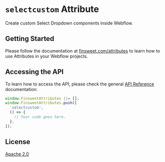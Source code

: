# `selectcustom` Attribute

Create custom Select Dropdown components inside Webflow.

## Getting Started

Please follow the documentation at [finsweet.com/attributes](https://www.finsweet.com/attributes) to learn how to use Attributes in your Webflow projects.

## Accessing the API

To learn how to access the API, please check the general [API Reference](../attributes/README.md#api-reference) documentation:

```javascript
window.FinsweetAttributes ||= [];
window.FinsweetAttributes.push([
  'selectcustom',
  () => {
    // Your code goes here.
  },
]);
```

## License

[Apache 2.0](../../LICENSE.md)
